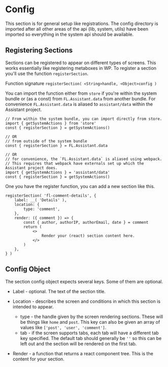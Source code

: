 # Config

This section is for general setup like registrations. The config directory is imported after all other areas of the api (lib, system, utils) have been imported so everything in the system api should be available.

## Registering Sections

Sections can be registered to appear on different types of screens. This works essentially like registering metaboxes in WP. To register a section you'll use the function `registerSection`.

Function signature
`registerSection( <String>handle, <Object>config )`

You can import the function either from `store` if you're within the system bundle or (as a const) from `FL.Assistant.data` from another bundle. For convenience `FL.Assistant.data` is aliased to `assistant/data` within the Assistant project.

```
// From within the system bundle, you can import directly from store.
import { getSystemActions } from 'store'
const { registerSection } = getSystemActions()

// OR
// from outside of the system bundle
const { registerSection } = FL.Assistant.data

// OR
// for convenience, the `FL.Assistant.data` is aliased using webpack.
// This requires that webpack have externals set up which the Assistant project does.
import { getSystemActions } = 'assistant/data'
const { registerSection } = getSystemActions()
```

One you have the register function, you can add a new section like this.
```
registerSection( 'fl-comment-details', {
	label: __( 'Details' ),
	location: {
		type: 'comment',
	},
	render: ({ comment }) => {
		const { author, authorIP, authorEmail, date } = comment
		return (
            <>
                Render your (react) section content here.
            </>
		)
	},
} )
```

## Config Object
The section config object expects several keys. Some of them are optional.

* Label - optional. The text of the section title.

* Location <Object> - describes the screen and conditions in which this section is intended to appear.
    * type - the handle given by the screen rendering sections. These will be things like `home` and `post`. This key can also be given an array of values like `['post', 'user', 'comment']`.
    * tab - if the screen supports tabs, each tab will have a different tab key specified. The default tab should generally be `''` so this can be left out and the section will be rendered on the first tab.

* Render <Function> - a function that returns a react component tree. This is the content for your section.
